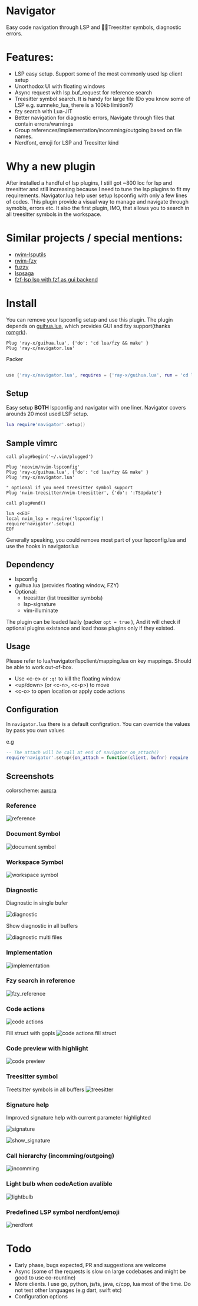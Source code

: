# Navigator

Easy code navigation through LSP and 🌲🏡Treesitter symbols, diagnostic errors.

# Features:

- LSP easy setup. Support some of the most commonly used lsp client setup
- Unorthodox UI with floating windows
- Async request with lsp.buf_request for reference search
- Treesitter symbol search. It is handy for large file (Do you know some of LSP e.g. sumneko_lua, there is a 100kb limition?)
- fzy search with Lua-JIT
- Better navigation for diagnostic errors, Navigate through files that contain errors/warnings
- Group references/implementation/incomming/outgoing based on file names.
- Nerdfont, emoji for LSP and Treesitter kind

# Why a new plugin

After installed a handful of lsp plugins, I still got ~800 loc for lsp and treesitter and still increasing because I need
to tune the lsp plugins to fit my requirements. Navigator.lua help user setup lspconfig with only a few lines of codes.
This plugin provide a visual way to manage and navigate through symobls, errors etc.
It also the first plugin, IMO, that allows you to search in all treesitter symbols in the workspace.

# Similar projects / special mentions:

- [nvim-lsputils](https://github.com/RishabhRD/nvim-lsputils)
- [nvim-fzy](https://github.com/mfussenegger/nvim-fzy.git)
- [fuzzy](https://github.com/amirrezaask/fuzzy.nvim)
- [lspsaga](https://github.com/glepnir/lspsaga.nvim)
- [fzf-lsp lsp with fzf as gui backend](https://github.com/gfanto/fzf-lsp.nvim)

# Install

You can remove your lspconfig setup and use this plugin.
The plugin depends on [guihua.lua](https://github.com/ray-x/guihua.lua), which provides GUI and fzy support(thanks [romgrk](romgrk/fzy-lua-native)).

```vim
Plug 'ray-x/guihua.lua', {'do': 'cd lua/fzy && make' }
Plug 'ray-x/navigator.lua'
```

Packer

```lua

use {'ray-x/navigator.lua', requires = {'ray-x/guihua.lua', run = 'cd lua/fzy && make'}}

```

## Setup

Easy setup **BOTH** lspconfig and navigator with one liner. Navigator covers arounds 20 most used LSP setup.

```lua
lua require'navigator'.setup()
```

## Sample vimrc

```vim
call plug#begin('~/.vim/plugged')

Plug 'neovim/nvim-lspconfig'
Plug 'ray-x/guihua.lua', {'do': 'cd lua/fzy && make' }
Plug 'ray-x/navigator.lua'

" optional if you need treesitter symbol support
Plug 'nvim-treesitter/nvim-treesitter', {'do': ':TSUpdate'}

call plug#end()

lua <<EOF
local nvim_lsp = require('lspconfig')
require'navigator'.setup()
EOF

```

Generally speaking, you could remove most part of your lspconfig.lua and use the hooks in navigator.lua

## Dependency

- lspconfig
- guihua.lua (provides floating window, FZY)
- Optional:
  - treesitter (list treesitter symbols)
  - lsp-signature
  - vim-illuminate

The plugin can be loaded lazily (packer `opt = true` ), And it will check if optional plugins existance and load those plugins only if they existed.

## Usage

Please refer to lua/navigator/lspclient/mapping.lua on key mappings. Should be able to work out-of-box.

- Use \<c-e\> or `:q!` to kill the floating window
- <up/down> (or \<c-n\>, \<c-p\>) to move
- \<c-o\> to open location or apply code actions

## Configuration

In `navigator.lua` there is a default configration. You can override the values by pass you own values

e.g

```lua
-- The attach will be call at end of navigator on_attach()
require'navigator'.setup({on_attach = function(client, bufnr) require 'illuminate'.on_attach(client)})
```

## Screenshots

colorscheme: [aurora](https://github.com/ray-x/aurora)

### Reference

![reference](https://github.com/ray-x/files/blob/master/img/navigator/ref.gif?raw=true)

### Document Symbol

![document symbol](https://github.com/ray-x/files/blob/master/img/navigator/doc_symbol.gif?raw=true)

### Workspace Symbol

![workspace symbol](https://github.com/ray-x/files/blob/master/img/navigator/workspace_symbol.gif?raw=true)

### Diagnostic

Diagnostic in single bufer

![diagnostic](https://github.com/ray-x/files/blob/master/img/navigator/diag.jpg?raw=true)

Show diagnostic in all buffers

![diagnostic multi files](https://github.com/ray-x/files/blob/master/img/navigator/diagnostic_multiplefiles.jpg?raw=true)

### Implementation

![implementation](https://github.com/ray-x/files/blob/master/img/navigator/implemention.jpg?raw=true)

### Fzy search in reference

![fzy_reference](https://github.com/ray-x/files/blob/master/img/navigator/fzy_reference.jpg?raw=true)

### Code actions

![code actions](https://github.com/ray-x/files/blob/master/img/navigator/codeaction.jpg?raw=true)

Fill struct with gopls
![code actions fill struct](https://github.com/ray-x/files/blob/master/img/navigator/fill_struct.gif?raw=true)

### Code preview with highlight

![code preview](https://github.com/ray-x/files/blob/master/img/navigator/preview_with_hl.jpg?raw=true)

### Treesitter symbol

Treetsitter symbols in all buffers
![treesitter](https://github.com/ray-x/files/blob/master/img/navigator/treesitter.jpg?raw=true)

### Signature help

Improved signature help with current parameter highlighted

![signature](https://github.com/ray-x/files/blob/master/img/navigator/signature_with_highlight.jpg?raw=true)

![show_signature](https://github.com/ray-x/files/blob/master/img/navigator/show_signnature.gif?raw=true "show_signature")

### Call hierarchy (incomming/outgoing)

![incomming](https://github.com/ray-x/files/blob/master/img/navigator/incomming.jpg?raw=true)

### Light bulb when codeAction avalible

![lightbulb](https://github.com/ray-x/files/blob/master/img/navigator/lightbulb.jpg?raw=true)

### Predefined LSP symbol nerdfont/emoji

![nerdfont](https://github.com/ray-x/files/blob/master/img/navigator/icon_nerd.jpg?raw=true)

# Todo

- Early phase, bugs expected, PR and suggestions are welcome
- Async (some of the requests is slow on large codebases and might be good to use co-rountine)
- More clients. I use go, python, js/ts, java, c/cpp, lua most of the time. Do not test other languages (e.g dart, swift etc)
- Configuration options
